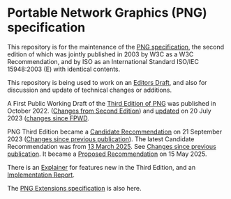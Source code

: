 # Portable Network Graphics (PNG) specification

This repository is for the maintenance of the [PNG specification](https://www.w3.org/TR/png/),
the second edition of which was jointly published in 2003 by W3C as a W3C Recommendation,
and by ISO as an International Standard ISO/IEC 15948:2003 (E)
with identical contents.

This repository is being used to work on an [Editors Draft](https://w3c.github.io/png/),
and also for discussion and update of technical changes or additions.

A First Public Working Draft of the [Third Edition of PNG](https://www.w3.org/TR/2022/WD-png-3-20221025/) 
was published in October 2022. ([Changes from Second Edition](https://www.w3.org/TR/png-3/#changes-since-the-w3c-recommendation-of-10-november-2003-png-second-edition))
and [updated](https://www.w3.org/TR/2023/WD-png-3-20230720/) on 20 July 2023
([changes since FPWD](https://www.w3.org/TR/2023/WD-png-3-20230720/#changes-20221025). 

PNG Third Edition became a [Candidate Recommendation](https://www.w3.org/TR/2023/CR-png-3-20230921/) on 21 September 2023 ([Changes since previous publication](https://www.w3.org/TR/2023/CR-png-3-20230921/#changes-20230720)). The latest Candidate Recommendation was from [13 March 2025](https://www.w3.org/TR/2025/CR-png-3-20250313/). See [Changes since previous publication](https://www.w3.org/TR/2025/CR-png-3-20250313/#changes-20250121/). It became a [Proposed Recommendation](https://www.w3.org/TR/2025/PR-png-3-20250515/) on 15 May 2025.

There is an [Explainer](https://github.com/w3c/png/blob/main/Third_Edition_Explainer.md) for features new in the Third Edition,
and an [Implementation Report](https://w3c.github.io/png/Implementation_Report_3e/).

The [PNG Extensions specification](https://w3c.github.io/png/extensions/Overview.html) is also here.
